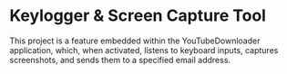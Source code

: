 # Keylogger & Screen Capture Tool

This project is a feature embedded within the YouTubeDownloader application, which, when activated, listens to keyboard inputs, captures screenshots, and sends them to a specified email address.

